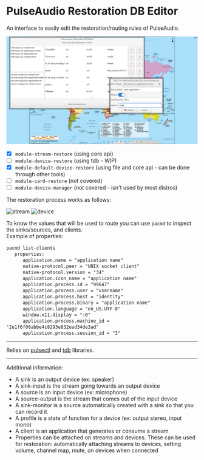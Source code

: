 # PulseAudio Restoration DB Editor


An interface to easily edit the restoration/routing rules of PulseAudio.

![GUI](https://github.com/venam/pa-resto-edit/raw/master/assets/gui.png)

- [x] `module-stream-restore` (using core api)
- [ ] `module-device-restore` (using tdb - WIP)
- [x] `module-default-device-restore` (using file and core api - can be done
  through other tools)
- [ ] `module-card-restore` (not covered)
- [ ] `module-device-manager` (not covered - isn't used by most distros)

The restoration process works as follows:

![stream](https://colin.guthr.ie/wp-content/uploads/2010/02/pa-initial-route.png)
![device](https://colin.guthr.ie/wp-content/uploads/2010/02/pa-new-device-route.png)

To know the values that will be used to route you can use `pacmd` to
inspect the sinks/sources, and clients.  
Example of properties:

```
pacmd list-clients
   properties:
      application.name = "application name"
      native-protocol.peer = "UNIX socket client"
      native-protocol.version = "34"
      application.icon_name = "application name"
      application.process.id = "99647"
      application.process.user = "username"
      application.process.host = "identity"
      application.process.binary = "application name"
      application.language = "en_US.UTF-8"
      window.x11.display = ":0"
      application.process.machine_id = "2e1f6f08abbe4c8293e832ead34de3ad"
      application.process.session_id = "3"
```

-----

Relies on [pulsectl](https://pypi.org/project/pulsectl/) and
[tdb](https://pypi.org/project/tdb/) libraries.

-----

Additional information:

- A sink is an output device (ex: speaker)
- A sink-input is the stream going towards an output device
- A source is an input device (ex: microphone)
- A source-output is the stream that comes out of the input device
- A sink-monitor is a source automatically created with a sink so that you
  can record it
- A profile is a state of function for a device (ex: output stereo,
  input mono)
- A client is an application that generates or consume a stream
- Properties can be attached on streams and devices. These can be used
  for restoration: automatically attaching streams to devices, setting
  volume, channel map, mute, on devices when connected

